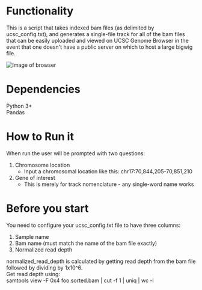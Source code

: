 # Functionality  
This is a script that takes indexed bam files (as delimited by ucsc_config.txt),
and generates a single-file track for all of the bam files that can be easily
uploaded and viewed on UCSC Genome Browser in the event that one doesn't have a 
public server on which to host a large bigwig file.


![Image of browser](https://i.imgur.com/Y1noBTG.png)

# Dependencies  
Python 3+  
Pandas


# How to Run it  
When run the user will be prompted with two questions:
1. Chromosome location
    - Input a chromosomal location like this: chr17:70,844,205-70,851,210
2. Gene of interest
    - This is merely for track nomenclature - any single-word name works

# Before you start  
You need to configure your ucsc_config.txt file to have three columns:  
1. Sample name
2. Bam name (must match the name of the bam file exactly)
3. Normalized read depth  

normalized_read_depth is calculated by getting read depth from the bam file
followed by dividing by 1x10^6.  
Get read depth using:  
samtools view -F 0x4 foo.sorted.bam | cut -f 1 | uniq | wc -l
